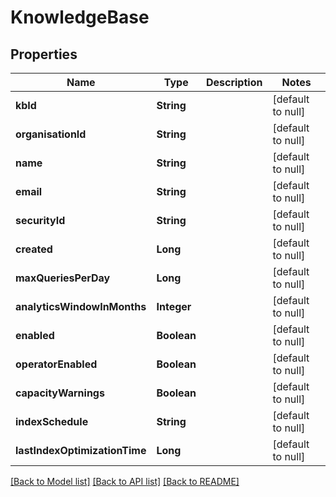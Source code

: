 # KnowledgeBase
## Properties

| Name | Type | Description | Notes |
|------------ | ------------- | ------------- | -------------|
| **kbId** | **String** |  | [default to null] |
| **organisationId** | **String** |  | [default to null] |
| **name** | **String** |  | [default to null] |
| **email** | **String** |  | [default to null] |
| **securityId** | **String** |  | [default to null] |
| **created** | **Long** |  | [default to null] |
| **maxQueriesPerDay** | **Long** |  | [default to null] |
| **analyticsWindowInMonths** | **Integer** |  | [default to null] |
| **enabled** | **Boolean** |  | [default to null] |
| **operatorEnabled** | **Boolean** |  | [default to null] |
| **capacityWarnings** | **Boolean** |  | [default to null] |
| **indexSchedule** | **String** |  | [default to null] |
| **lastIndexOptimizationTime** | **Long** |  | [default to null] |

[[Back to Model list]](../README.md#documentation-for-models) [[Back to API list]](../README.md#documentation-for-api-endpoints) [[Back to README]](../README.md)

